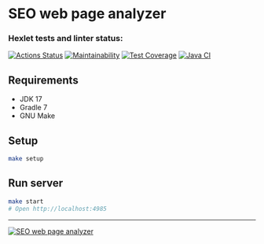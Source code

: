# SEO web page analyzer

### Hexlet tests and linter status:
[![Actions Status](https://github.com/punchybunchy/java-project-72/workflows/hexlet-check/badge.svg)](https://github.com/punchybunchy/java-project-72/actions)
[![Maintainability](https://api.codeclimate.com/v1/badges/eb27debdc9db7f0d9221/maintainability)](https://codeclimate.com/github/punchybunchy/java-project-72/maintainability)
[![Test Coverage](https://api.codeclimate.com/v1/badges/eb27debdc9db7f0d9221/test_coverage)](https://codeclimate.com/github/punchybunchy/java-project-72/test_coverage)
[![Java CI](https://github.com/punchybunchy/java-project-72/actions/workflows/app-check.yml/badge.svg)](https://github.com/punchybunchy/java-project-72/actions/workflows/app-check.yml)


## Requirements

* JDK 17
* Gradle 7
* GNU Make

## Setup

```bash
make setup
```

## Run server

```bash
make start
# Open http://localhost:4985
```

---

[![SEO web page analyzer](https://img.youtube.com/vi/0uHkZKGEJH4/0.jpg)](https://www.youtube.com/watch?v=0uHkZKGEJH4 "SEO web page analyzer")
